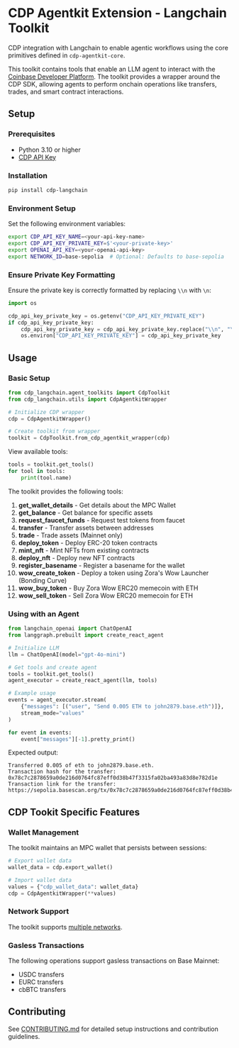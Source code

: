 # CDP Agentkit Extension - Langchain Toolkit
CDP integration with Langchain to enable agentic workflows using the core primitives defined in `cdp-agentkit-core`.

This toolkit contains tools that enable an LLM agent to interact with the [Coinbase Developer Platform](https://docs.cdp.coinbase.com/). The toolkit provides a wrapper around the CDP SDK, allowing agents to perform onchain operations like transfers, trades, and smart contract interactions.

## Setup

### Prerequisites
- Python 3.10 or higher 
- [CDP API Key](https://portal.cdp.coinbase.com/access/api)

### Installation

```bash
pip install cdp-langchain
```

### Environment Setup

Set the following environment variables:

```bash
export CDP_API_KEY_NAME=<your-api-key-name>
export CDP_API_KEY_PRIVATE_KEY=$'<your-private-key>'
export OPENAI_API_KEY=<your-openai-api-key>
export NETWORK_ID=base-sepolia  # Optional: Defaults to base-sepolia
```

### Ensure Private Key Formatting

Ensure the private key is correctly formatted by replacing `\\n` with `\n`:

```python
import os

cdp_api_key_private_key = os.getenv("CDP_API_KEY_PRIVATE_KEY")
if cdp_api_key_private_key:
    cdp_api_key_private_key = cdp_api_key_private_key.replace("\\n", "\n")
    os.environ["CDP_API_KEY_PRIVATE_KEY"] = cdp_api_key_private_key
```

## Usage

### Basic Setup

```python
from cdp_langchain.agent_toolkits import CdpToolkit
from cdp_langchain.utils import CdpAgentkitWrapper

# Initialize CDP wrapper
cdp = CdpAgentkitWrapper()

# Create toolkit from wrapper
toolkit = CdpToolkit.from_cdp_agentkit_wrapper(cdp)
```

View available tools:
```python
tools = toolkit.get_tools()
for tool in tools:
    print(tool.name)
```

The toolkit provides the following tools:

1. **get_wallet_details** - Get details about the MPC Wallet
2. **get_balance** - Get balance for specific assets
3. **request_faucet_funds** - Request test tokens from faucet
4. **transfer** - Transfer assets between addresses
5. **trade** - Trade assets (Mainnet only)
6. **deploy_token** - Deploy ERC-20 token contracts
7. **mint_nft** - Mint NFTs from existing contracts
8. **deploy_nft** - Deploy new NFT contracts
9. **register_basename** - Register a basename for the wallet
10. **wow_create_token** - Deploy a token using Zora's Wow Launcher (Bonding Curve)
11. **wow_buy_token** - Buy Zora Wow ERC20 memecoin with ETH
12. **wow_sell_token** - Sell Zora Wow ERC20 memecoin for ETH

### Using with an Agent

```python
from langchain_openai import ChatOpenAI
from langgraph.prebuilt import create_react_agent

# Initialize LLM
llm = ChatOpenAI(model="gpt-4o-mini")

# Get tools and create agent
tools = toolkit.get_tools()
agent_executor = create_react_agent(llm, tools)

# Example usage
events = agent_executor.stream(
    {"messages": [("user", "Send 0.005 ETH to john2879.base.eth")]},
    stream_mode="values"
)

for event in events:
    event["messages"][-1].pretty_print()
```
Expected output:
```
Transferred 0.005 of eth to john2879.base.eth.
Transaction hash for the transfer: 0x78c7c2878659a0de216d0764fc87eff0d38b47f3315fa02ba493a83d8e782d1e
Transaction link for the transfer: https://sepolia.basescan.org/tx/0x78c7c2878659a0de216d0764fc87eff0d38b47f3315fa02ba493a83d8e782d1
```
## CDP Tookit Specific Features

### Wallet Management
The toolkit maintains an MPC wallet that persists between sessions:

```python
# Export wallet data
wallet_data = cdp.export_wallet()

# Import wallet data
values = {"cdp_wallet_data": wallet_data}
cdp = CdpAgentkitWrapper(**values)
```

### Network Support
The toolkit supports [multiple networks](https://docs.cdp.coinbase.com/cdp-sdk/docs/networks).

### Gasless Transactions
The following operations support gasless transactions on Base Mainnet:
- USDC transfers
- EURC transfers
- cbBTC transfers

## Contributing
See [CONTRIBUTING.md](../CONTRIBUTING.md) for detailed setup instructions and contribution guidelines.
